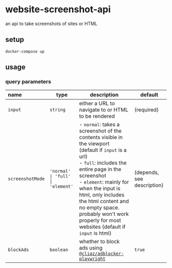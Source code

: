 # website-screenshot-api
an api to take screenshots of sites or HTML
## setup
```
docker-compose up
```
## usage
### query parameters
|name|type|description|default
|:---|----|----|----|
|`input`|`string`|either a URL to navigate to or HTML to be rendered|(required)
|`screenshotMode`|`'normal' \| 'full' \| 'element'`|- `normal`: takes a screenshot of the contents visible in the viewport (default if `input` is a url)<br/>- `full`: includes the entire page in the screenshot<br/>- `element`: mainly for when the input is html, only includes the html content and no empty space. probably won't work properly for most websites (default if `input` is html)|(depends, see description)
|`blockAds`|`boolean`|whether to block ads using [`@cliqz/adblocker-playwright`](https://www.npmjs.com/package/@cliqz/adblocker-playwright)|`true`